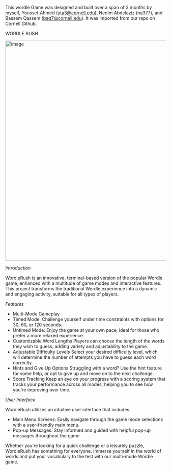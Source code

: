 This wordle Game was designed and built over a span of 3 months by myself, Youssef Ahmed (yta3@cornell.edu), Nedim Abdelaziz (na377), and Bassem Qassem (baq7@cornell.edu). It was imported from our repo on Cornell Github.

WORDLE RUSH

<img width="1642" height="690" alt="image" src="https://github.com/user-attachments/assets/a8995e48-a29a-459a-b0c6-9592c2e4de45" />

*Introduction*

WordleRush is an innovative, terminal-based version of the popular Wordle game, enhanced with a multitude of game modes and interactive features. This project transforms the traditional Wordle experience into a dynamic and engaging activity, suitable for all types of players.

*Features*
- Multi-Mode Gameplay
- Timed Mode:
  Challenge yourself under time constraints with options for 30, 60, or 120 seconds.
- Untimed Mode:
  Enjoy the game at your own pace, ideal for those who prefer a more relaxed experience.
- Customizable Word Lengths
  Players can choose the length of the words they wish to guess, adding variety and adjustability to the game.
- Adjustable Difficulty Levels
  Select your desired difficulty level, which will determine the number of attempts you have to guess each word correctly.
- Hints and Give Up Options
  Struggling with a word? Use the hint feature for some help, or opt to give up and move on to the next challenge.
- Score Tracking
  Keep an eye on your progress with a scoring system that tracks your performance across all modes, helping you to see how you're improving over time.

*User Interface*

WordleRush utilizes an intuitive user interface that includes:
  - Main Menu Screens: Easily navigate through the game mode selections with a user-friendly main menu.
  - Pop-up Messages: Stay informed and guided with helpful pop-up messages throughout the game.

Whether you're looking for a quick challenge or a leisurely puzzle, WordleRush has something for everyone. Immerse yourself in the world of words and put your vocabulary to the test with our multi-mode Wordle game.
